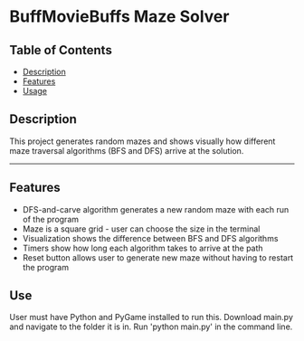 # BuffMovieBuffs Maze Solver


## Table of Contents
- [Description](#description)
- [Features](#features)
- [Usage](#usage)


## Description

This project generates random mazes and shows visually how different maze traversal algorithms (BFS and DFS) arrive at the solution.

---

## Features


- DFS-and-carve algorithm generates a new random maze with each run of the program
- Maze is a square grid - user can choose the size in the terminal
- Visualization shows the difference between BFS and DFS algorithms
- Timers show how long each algorithm takes to arrive at the path
- Reset button allows user to generate new maze without having to restart the program

## Use
User must have Python and PyGame installed to run this. Download main.py and navigate to the folder it is in. Run 'python main.py' in the command line.
